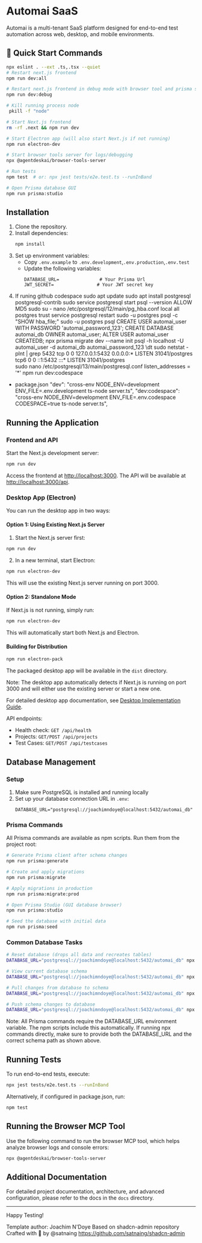 # Automai SaaS

Automai is a multi-tenant SaaS platform designed for end-to-end test automation across web, desktop, and mobile environments.

## 🚀 Quick Start Commands

```bash
npx eslint . --ext .ts,.tsx --quiet
# Restart next.js frontend
npm run dev:all

# Restart next.js frontend in debug mode with browser tool and prisma studio
npm run dev:debug

# Kill running process node
 pkill -f "node"

# Start Next.js frontend
rm -rf .next && npm run dev

# Start Electron app (will also start Next.js if not running)
npm run electron-dev

# Start browser tools server for logs/debugging
npx @agentdeskai/browser-tools-server

# Run tests
npm test  # or: npx jest tests/e2e.test.ts --runInBand

# Open Prisma database GUI
npm run prisma:studio
```

## Installation

1. Clone the repository.
2. Install dependencies:
   ```bash
   npm install
   ```
3. Set up environment variables:
   - Copy `.env.example` to `.env.development`,`.env.production`,`.env.test`
   - Update the following variables:
     ```env
     DATABASE_URL=               # Your Prisma Url
     JWT_SECRET=                # Your JWT secret key
     ```
4. If runing github codespace
sudo apt update
sudo apt install postgresql postgresql-contrib
sudo service postgresql start 
psql --version
ALLOW MD5
sudo su -
nano /etc/postgresql/12/main/pg_hba.conf
local   all             postgres                                trust
service postgresql restart
sudo -u postgres psql -c "SHOW hba_file;"
sudo -u postgres psql 
CREATE USER automai_user WITH PASSWORD 'automai_password_123';
CREATE DATABASE automai_db OWNER automai_user;
ALTER USER automai_user CREATEDB;
npx prisma migrate dev --name init
psql -h localhost -U automai_user -d automai_db
automai_password_123
\dt
sudo netstat -plnt | grep 5432
tcp        0      0 127.0.0.1:5432          0.0.0.0:*               LISTEN      31041/postgres      
tcp6       0      0 ::1:5432                :::*                    LISTEN      31041/postgres  
sudo nano /etc/postgresql/13/main/postgresql.conf
listen_addresses = '*'
npm run dev:codespace
- package.json
    "dev": "cross-env NODE_ENV=development ENV_FILE=.env.development ts-node server.ts",
    "dev:codespace": "cross-env NODE_ENV=development ENV_FILE=.env.codespace CODESPACE=true ts-node server.ts",
    
## Running the Application

### Frontend and API

Start the Next.js development server:

```bash
npm run dev
```

Access the frontend at [http://localhost:3000](http://localhost:3000).
The API will be available at [http://localhost:3000/api](http://localhost:3000/api).

### Desktop App (Electron)

You can run the desktop app in two ways:

#### Option 1: Using Existing Next.js Server

1. Start the Next.js server first:

```bash
npm run dev
```

2. In a new terminal, start Electron:

```bash
npm run electron-dev
```

This will use the existing Next.js server running on port 3000.

#### Option 2: Standalone Mode

If Next.js is not running, simply run:

```bash
npm run electron-dev
```

This will automatically start both Next.js and Electron.

#### Building for Distribution

```bash
npm run electron-pack
```

The packaged desktop app will be available in the `dist` directory.

Note: The desktop app automatically detects if Next.js is running on port 3000 and will either use the existing server or start a new one.

For detailed desktop app documentation, see [Desktop Implementation Guide](docs/instructions/desktop.md).

API endpoints:

- Health check: `GET /api/health`
- Projects: `GET/POST /api/projects`
- Test Cases: `GET/POST /api/testcases`

## Database Management

### Setup

1. Make sure PostgreSQL is installed and running locally
2. Set up your database connection URL in `.env`:
   ```env
   DATABASE_URL="postgresql://joachimndoye@localhost:5432/automai_db"
   ```

### Prisma Commands

All Prisma commands are available as npm scripts. Run them from the project root:

```bash
# Generate Prisma client after schema changes
npm run prisma:generate

# Create and apply migrations
npm run prisma:migrate

# Apply migrations in production
npm run prisma:migrate:prod

# Open Prisma Studio (GUI database browser)
npm run prisma:studio

# Seed the database with initial data
npm run prisma:seed
```

### Common Database Tasks

```bash
# Reset database (drops all data and recreates tables)
DATABASE_URL="postgresql://joachimndoye@localhost:5432/automai_db" npx prisma migrate reset --schema=prisma/schema.prisma

# View current database schema
DATABASE_URL="postgresql://joachimndoye@localhost:5432/automai_db" npx prisma format --schema=prisma/schema.prisma

# Pull changes from database to schema
DATABASE_URL="postgresql://joachimndoye@localhost:5432/automai_db" npx prisma db pull --schema=prisma/schema.prisma

# Push schema changes to database
DATABASE_URL="postgresql://joachimndoye@localhost:5432/automai_db" npx prisma db push --schema=prisma/schema.prisma
```

Note: All Prisma commands require the DATABASE_URL environment variable. The npm scripts include this automatically. If running npx commands directly, make sure to provide both the DATABASE_URL and the correct schema path as shown above.

## Running Tests

To run end-to-end tests, execute:

```bash
npx jest tests/e2e.test.ts --runInBand
```

Alternatively, if configured in package.json, run:

```bash
npm test
```

## Running the Browser MCP Tool

Use the following command to run the browser MCP tool, which helps analyze browser logs and console errors:

```bash
npx @agentdeskai/browser-tools-server
```

## Additional Documentation

For detailed project documentation, architecture, and advanced configuration, please refer to the docs in the `docs` directory.

---

Happy Testing!

Template author: Joachim N'Doye
Based on shadcn-admin repository
Crafted with 🤍 by @satnaing
https://github.com/satnaing/shadcn-admin
